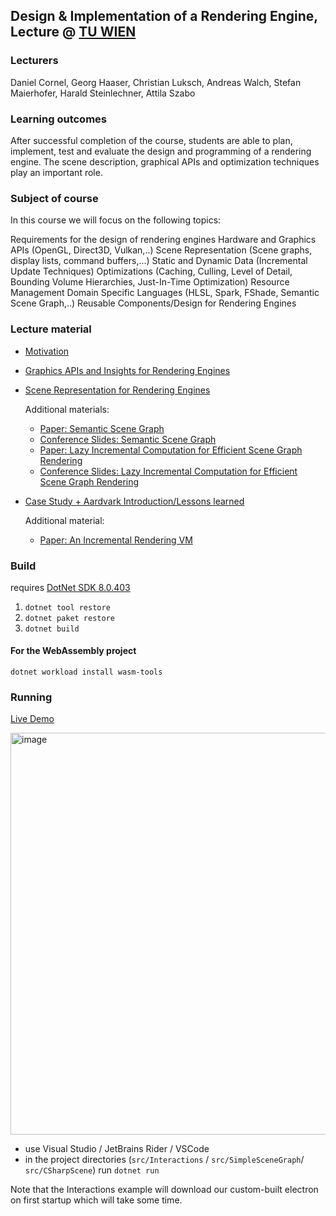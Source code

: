 ## Design & Implementation of a Rendering Engine, Lecture @ [TU WIEN](https://www.cg.tuwien.ac.at/courses/RendEng/VU/2024W)

### Lecturers

Daniel Cornel, Georg Haaser, Christian Luksch, Andreas Walch, Stefan Maierhofer, Harald Steinlechner, Attila Szabo


### Learning outcomes
After successful completion of the course, students are able to plan, implement, test and evaluate the design and programming of a rendering engine. The scene description, graphical APIs and optimization techniques play an important role.

### Subject of course
In this course we will focus on the following topics:

Requirements for the design of rendering engines
Hardware and Graphics APIs (OpenGL, Direct3D, Vulkan,..)
Scene Representation (Scene graphs, display lists, command buffers,...)
Static and Dynamic Data (Incremental Update Techniques)
Optimizations (Caching, Culling, Level of Detail, Bounding Volume Hierarchies, Just-In-Time Optimization)
Resource Management 
Domain Specific Languages (HLSL, Spark, FShade, Semantic Scene Graph,..)
Reusable Components/Design for Rendering Engines

### Lecture material

- [Motivation](./lecture/01-Introduction_Motivation.pdf)
- [Graphics APIs and Insights for Rendering Engines](./lecture/02-GraphicsHardwareAndInsights.pdf)
- [Scene Representation for Rendering Engines](./lecture/03-Scene-Representation.pdf)

    Additional materials:
    - [Paper: Semantic Scene Graph](./lecture/papers/Paper-Semantic-Scenegraph.pdf)
    - [Conference Slides: Semantic Scene Graph](./lecture/papers/Slides-Semantic-SceneGraph.pdf)
    - [Paper: Lazy Incremental Computation for Efficient Scene Graph Rendering](./lecture/papers/Paper-Lazy-Incremental-Computation.pdf)
    - [Conference Slides: Lazy Incremental Computation for Efficient Scene Graph Rendering](./lecture/papers/Slides-Lazy-Incremental-Computation.pdf)
- [Case Study + Aardvark Introduction/Lessons learned](./lecture/04-Introduction-Aardvark.pdf)
    
    Additional material:
    - [Paper: An Incremental Rendering VM](./lecture/papers/Paper-An-Incremental-Rendering-VM.pdf)

### Build

requires [DotNet SDK 8.0.403](https://dotnet.microsoft.com/en-us/download)

1. `dotnet tool restore`
2. `dotnet paket restore`
3. `dotnet build`

#### For the WebAssembly project
`dotnet workload install wasm-tools`


### Running

[Live Demo](https://georg.haaser.me/WASM/shadowmap/)

[<img width="643" alt="image" src="https://github.com/user-attachments/assets/0fb3825f-0d18-4ac7-9659-92ff58350b06">](https://georg.haaser.me/WASM/shadowmap/)


* use Visual Studio / JetBrains Rider / VSCode
* in the project directories (`src/Interactions` / `src/SimpleSceneGraph`/ `src/CSharpScene`) run `dotnet run`

Note that the Interactions example will download our custom-built electron on first startup which will take some time.
